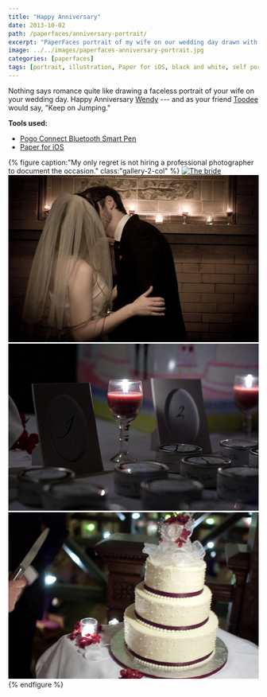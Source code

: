 ```yaml
---
title: "Happy Anniversary"
date: 2013-10-02
path: /paperfaces/anniversary-portrait/
excerpt: "PaperFaces portrait of my wife on our wedding day drawn with Paper for iOS on an iPad."
image: ../../images/paperfaces-anniversary-portrait.jpg
categories: [paperfaces]
tags: [portrait, illustration, Paper for iOS, black and white, self portrait, beard]
---
```


Nothing says romance quite like drawing a faceless portrait of your wife on your wedding day. Happy Anniversary [Wendy](https://2littlerosebuds.com) --- and as your friend [Toodee](http://uncyclopedia.wikia.com/wiki/Yo_Gabba_Gabba!) would say, "Keep on Jumping."

**Tools used:**

- [Pogo Connect Bluetooth Smart Pen](https://www.amazon.com/gp/product/B009K448L4/ref=as_li_ss_tl?ie=UTF8&camp=1789&creative=390957&creativeASIN=B009K448L4&linkCode=as2&tag=mademist-20)
- [Paper for iOS](https://paper.bywetransfer.com/)

{% figure caption:"My only regret is not hiring a professional photographer to document the occasion." class:"gallery-2-col" %}
[![The bride](../../images/roycroft-wedding-1.jpg)](../../images/roycroft-wedding-1-lg.jpg)
[![Kissing](../../images/roycroft-wedding-2.jpg)](../../images/roycroft-wedding-2.jpg)
[![Wedding tea favors](../../images/roycroft-wedding-3.jpg)](../../images/roycroft-wedding-3.jpg)
[![Cutting the vegan cake](../../images/roycroft-wedding-4.jpg)](../../images/roycroft-wedding-4.jpg)
{% endfigure %}
